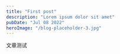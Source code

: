 ```yaml
---
title: "First post"
description: "Lorem ipsum dolor sit amet"
pubDate: "Jul 08 2022"
heroImage: "/blog-placeholder-3.jpg"
---
```


文章测试
